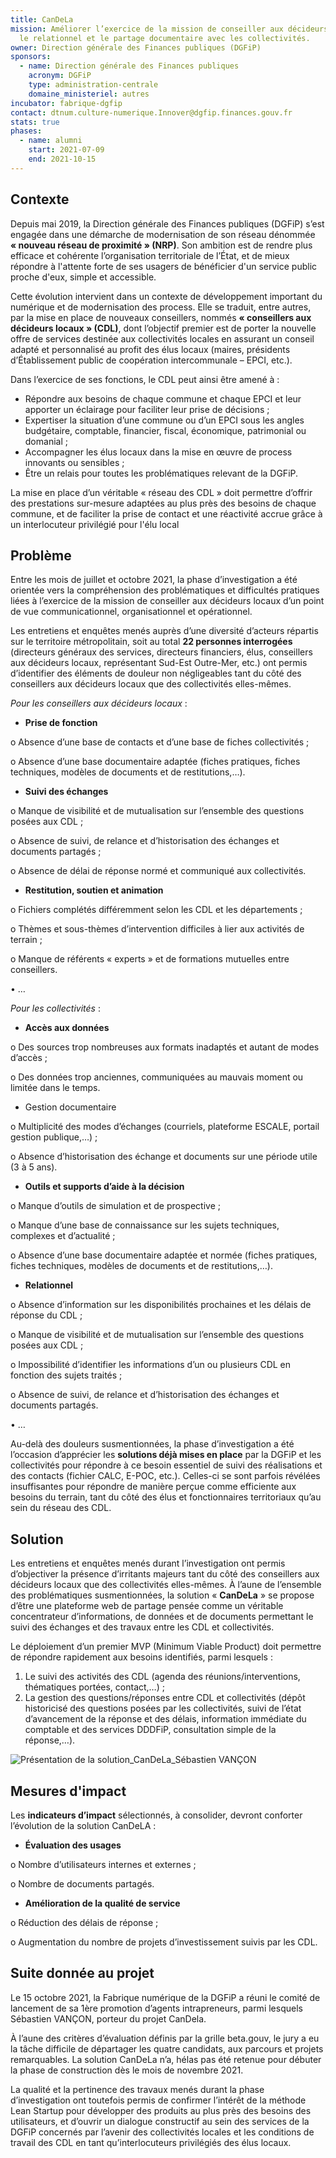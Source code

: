 ```yaml
---
title: CanDeLa
mission: Améliorer l’exercice de la mission de conseiller aux décideurs locaux,
  le relationnel et le partage documentaire avec les collectivités.
owner: Direction générale des Finances publiques (DGFiP)
sponsors:
  - name: Direction générale des Finances publiques
    acronym: DGFiP
    type: administration-centrale
    domaine_ministeriel: autres
incubator: fabrique-dgfip
contact: dtnum.culture-numerique.Innover@dgfip.finances.gouv.fr
stats: true
phases:
  - name: alumni
    start: 2021-07-09
    end: 2021-10-15
---
```

## Contexte

Depuis mai 2019, la Direction générale des Finances publiques (DGFiP) s’est engagée dans une démarche de modernisation de son réseau dénommée **« nouveau réseau de proximité » (NRP)**. Son ambition est de rendre plus efficace et cohérente l’organisation territoriale de l’État, et de mieux répondre à l'attente forte de ses usagers de bénéficier d'un service public proche d'eux, simple et accessible.

Cette évolution intervient dans un contexte de développement important du numérique et de modernisation des process. Elle se traduit, entre autres, par la mise en place de nouveaux conseillers, nommés **« conseillers aux décideurs locaux » (CDL)**, dont l’objectif premier est de porter la nouvelle offre de services destinée aux collectivités locales en assurant un conseil adapté et personnalisé au profit des élus locaux (maires, présidents d’Établissement public de coopération intercommunale – EPCI, etc.). 

Dans l’exercice de ses fonctions, le CDL peut ainsi être amené à :

* Répondre aux besoins de chaque commune et chaque EPCI et leur apporter un éclairage pour faciliter leur prise de décisions ; 
* Expertiser la situation d’une commune ou d’un EPCI sous les angles budgétaire, comptable, financier, fiscal, économique, patrimonial ou domanial ; 
* Accompagner les élus locaux dans la mise en œuvre de process innovants ou sensibles ; 
* Être un relais pour toutes les problématiques relevant de la DGFiP. 

La mise en place d’un véritable « réseau des CDL » doit permettre d’offrir des prestations sur-mesure adaptées au plus près des besoins de chaque commune, et de faciliter la prise de contact et une réactivité accrue grâce à un interlocuteur privilégié pour l'élu local

## Problème

Entre les mois de juillet et octobre 2021, la phase d’investigation a été orientée vers la compréhension des problématiques et difficultés pratiques liées à l’exercice de la mission de conseiller aux décideurs locaux d’un point de vue communicationnel, organisationnel et opérationnel. 

Les entretiens et enquêtes menés auprès d’une diversité d’acteurs répartis sur le territoire métropolitain, soit au total **22 personnes interrogées** (directeurs généraux des services, directeurs financiers, élus, conseillers aux décideurs locaux, représentant Sud-Est Outre-Mer, etc.) ont permis d’identifier des éléments de douleur non négligeables tant du côté des conseillers aux décideurs locaux que des collectivités elles-mêmes.

*Pour les conseillers aux décideurs locaux* :

* **Prise de fonction**

o	Absence d’une base de contacts et d’une base de fiches collectivités ; 

o	Absence d’une base documentaire adaptée (fiches pratiques, fiches techniques, modèles de documents et de restitutions,…). 

* **Suivi des échanges** 

o	Manque de visibilité et de mutualisation sur l’ensemble des questions posées aux CDL ;

o	Absence de suivi, de relance et d’historisation des échanges et documents partagés ;  

o	Absence de délai de réponse normé et communiqué aux collectivités. 

* **Restitution, soutien et animation** 

o	Fichiers complétés différemment selon les CDL et les départements ; 

o	Thèmes et sous-thèmes d’intervention difficiles à lier aux activités de terrain ; 

o	Manque de référents « experts » et de formations mutuelles entre conseillers. 

•	…

*Pour les collectivités* :

* **Accès aux données** 

o	Des sources trop nombreuses aux formats inadaptés et autant de modes d’accès ; 

o	Des données trop anciennes, communiquées au mauvais moment ou limitée dans le temps. 

* Gestion documentaire

o	Multiplicité des modes d’échanges (courriels, plateforme ESCALE, portail gestion publique,…) ; 

o	Absence d’historisation des échange et documents sur une période utile (3 à 5 ans). 

* **Outils et supports d’aide à la décision** 

o	Manque d’outils de simulation et de prospective ; 

o	Manque d’une base de connaissance sur les sujets techniques, complexes et d’actualité ; 

o	Absence d’une base documentaire adaptée et normée (fiches pratiques, fiches techniques, modèles de documents et de restitutions,…). 

* **Relationnel**

o	Absence d’information sur les disponibilités prochaines et les délais de réponse du CDL ; 

o	Manque de visibilité et de mutualisation sur l’ensemble des questions posées aux CDL ;

o	Impossibilité d’identifier les informations d’un ou plusieurs CDL en fonction des sujets traités ;

o	Absence de suivi, de relance et d’historisation des échanges et documents partagés. 

•	…

Au-delà des douleurs susmentionnées, la phase d’investigation a été l’occasion d’apprécier les **solutions déjà mises en place** par la DGFiP et les collectivités pour répondre à ce besoin essentiel de suivi des réalisations et des contacts (fichier CALC, E-POC, etc.). Celles-ci se sont parfois révélées insuffisantes pour répondre de manière perçue comme efficiente aux besoins du terrain, tant du côté des élus et fonctionnaires territoriaux qu’au sein du réseau des CDL. 

## Solution

 Les entretiens et enquêtes menés durant l’investigation ont permis d’objectiver la présence d’irritants majeurs tant du côté des conseillers aux décideurs locaux que des collectivités elles-mêmes. À l’aune de l’ensemble des problématiques susmentionnées, la solution « **CanDeLa** » se propose d’être une plateforme web de partage pensée comme un véritable concentrateur d’informations, de données et de documents permettant le suivi des échanges et des travaux entre les CDL et collectivités. 

Le déploiement d’un premier MVP (Minimum Viable Product) doit permettre de répondre rapidement aux besoins identifiés, parmi lesquels : 

1. Le suivi des activités des CDL (agenda des réunions/interventions, thématiques portées, contact,…) ; 
2. La gestion des questions/réponses entre CDL et collectivités (dépôt historicisé des questions posées par les collectivités, suivi de l’état d’avancement de la réponse et des délais, information immédiate du comptable et des services DDDFiP, consultation simple de la réponse,…). 

![Présentation de la solution_CanDeLa_Sébastien VANÇON](/img/netlifycms/pre.sentation.de.la.solution_candela_se.bastien.vanc.on.png "Présentation de la solution_CanDeLa_Sébastien VANÇON")

## Mesures d'impact

Les **indicateurs d’impact** sélectionnés, à consolider, devront conforter l’évolution de la solution CanDeLA : 

* **Évaluation des usages** 

o	Nombre d’utilisateurs internes et externes ;

o	Nombre de documents partagés.

* **Amélioration de la qualité de service** 

o	Réduction des délais de réponse ;

o	Augmentation du nombre de projets d’investissement suivis par les CDL. 

## Suite donnée au projet

Le 15 octobre 2021, la Fabrique numérique de la DGFiP a réuni le comité de lancement de sa 1ère promotion d’agents intrapreneurs, parmi lesquels Sébastien VANÇON, porteur du projet CanDela. 

À l’aune des critères d’évaluation définis par la grille beta.gouv, le jury a eu la tâche difficile de départager les quatre candidats, aux parcours et projets remarquables. La solution CanDeLa n’a, hélas pas été retenue pour débuter la phase de construction dès le mois de novembre 2021. 

La qualité et la pertinence des travaux menés durant la phase d’investigation ont toutefois permis de confirmer l’intérêt de la méthode Lean Startup pour développer des produits au plus près des besoins des utilisateurs, et d’ouvrir un dialogue constructif au sein des services de la DGFiP concernés par l’avenir des collectivités locales et les conditions de travail des CDL en tant qu’interlocuteurs privilégiés des élus locaux.
